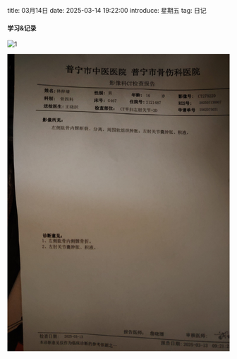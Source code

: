 title: 03月14日
date: 2025-03-14 19:22:00
introduce: 星期五
tag: 日记

#### 学习&记录
![1](/static/img/2025/03/14/1.jpg)

![2](/static/img/2025/03/14/2.jpg)

